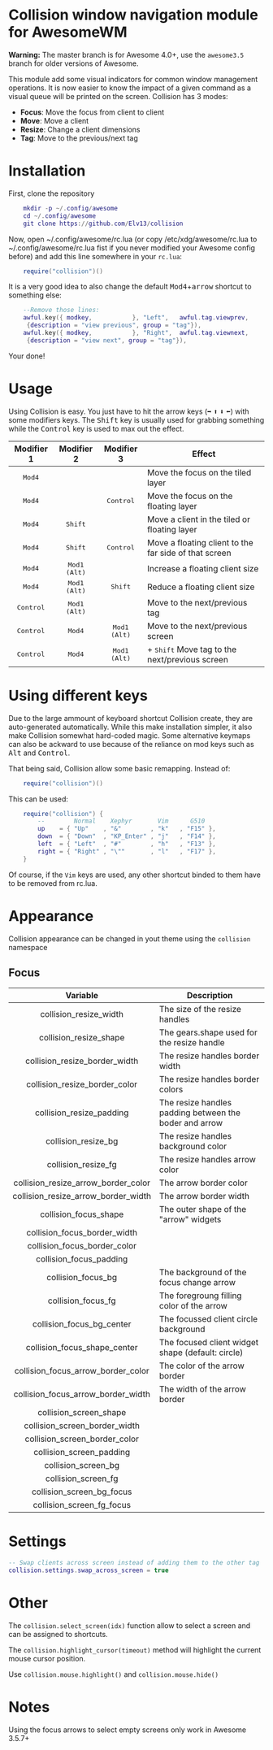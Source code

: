 Collision window navigation module for AwesomeWM
================================================

**Warning:** The master branch is for Awesome 4.0+, use the `awesome3.5`
branch for older versions of Awesome.

This module add some visual indicators for common window management operations.
It is now easier to know the impact of a given command as a visual queue will
be printed on the screen. Collision has 3 modes:

* **Focus**: Move the focus from client to client
* **Move**: Move a client
* **Resize**: Change a client dimensions
* **Tag**: Move to the previous/next tag

# Installation

First, clone the repository

```lua
    mkdir -p ~/.config/awesome
    cd ~/.config/awesome
    git clone https://github.com/Elv13/collision
```

Now, open ~/.config/awesome/rc.lua (or copy /etc/xdg/awesome/rc.lua to
~/.config/awesome/rc.lua fist if you never modified your Awesome config before)
 and add this line somewhere in your `rc.lua`:

```lua
    require("collision")()
```

It is a very good idea to also change the default <kbd>Mod4</kbd>+<kbd>arrow</kbd> shortcut to
something else:

```lua
    --Remove those lines:
    awful.key({ modkey,           }, "Left",   awful.tag.viewprev,
     {description = "view previous", group = "tag"}),
    awful.key({ modkey,           }, "Right",  awful.tag.viewnext,
     {description = "view next", group = "tag"}),
```

Your done!

# Usage

Using Collision is easy. You just have to hit the arrow keys (<kbd>➡</kbd> <kbd>⬆</kbd> <kbd>⬇</kbd> <kbd>⬅</kbd>)
with some modifiers keys. The <kbd>Shift</kbd> key is usually used for grabbing something
while the <kbd>Control</kbd> key is used to max out the effect.

| Modifier 1         | Modifier 2            | Modifier 3            | Effect                                                  |
| :----------:       | :----------:          | :----------:          | ------------------------------------------------------- |
| <kbd>Mod4</kbd>    |                       |                       | Move the focus on the tiled layer                       |
| <kbd>Mod4</kbd>    |                       | <kbd>Control</kbd>    | Move the focus on the floating layer                    |
| <kbd>Mod4</kbd>    | <kbd>Shift</kbd>      |                       | Move a client in the tiled or floating layer            |
| <kbd>Mod4</kbd>    | <kbd>Shift</kbd>      | <kbd>Control</kbd>    | Move a floating client to the far side of that screen   |
| <kbd>Mod4</kbd>    | <kbd>Mod1 (Alt)</kbd> |                       | Increase a floating client size                         |
| <kbd>Mod4</kbd>    | <kbd>Mod1 (Alt)</kbd> | <kbd>Shift</kbd>      | Reduce a floating client size                           |
| <kbd>Control</kbd> | <kbd>Mod1 (Alt)</kbd> |                       | Move to the next/previous tag                           |
| <kbd>Control</kbd> | <kbd>Mod4</kbd>       | <kbd>Mod1 (Alt)</kbd> | Move to the next/previous screen                        |
| <kbd>Control</kbd> | <kbd>Mod4</kbd>       | <kbd>Mod1 (Alt)</kbd> | + <kbd>Shift</kbd> Move tag to the next/previous screen |

# Using different keys

Due to the large ammount of keyboard shortcut Collision create, they are
auto-generated automatically. While this make installation simpler, it also
make Collision somewhat hard-coded magic. Some alternative keymaps can also
be ackward to use because of the reliance on mod keys such as <kbd>Alt</kbd> and <kbd>Control</kbd>.

That being said, Collision allow some basic remapping. Instead of:

```lua
    require("collision")()
```

This can be used:

```lua
    require("collision") {
        --        Normal    Xephyr       Vim      G510
        up    = { "Up"    , "&"        , "k"   , "F15" },
        down  = { "Down"  , "KP_Enter" , "j"   , "F14" },
        left  = { "Left"  , "#"        , "h"   , "F13" },
        right = { "Right" , "\""       , "l"   , "F17" },
    }
```

Of course, if the `Vim` keys are used, any other shortcut binded to them have to
be removed from rc.lua.

# Appearance

Collision appearance can be changed in yout theme using the `collision`
namespace

## Focus

| Variable                            | Description                                            |
| :---------------------------------: | ------------------------------------------------------ |
| collision_resize_width              | The size of the resize handles                         |
| collision_resize_shape              | The gears.shape used for the resize handle             |
| collision_resize_border_width       | The resize handles border width                        |
| collision_resize_border_color       | The resize handles border colors                       |
| collision_resize_padding            | The resize handles padding between the boder and arrow |
| collision_resize_bg                 | The resize handles background color                    |
| collision_resize_fg                 | The resize handles arrow color                         |
| collision_resize_arrow_border_color | The arrow border color                                 |
| collision_resize_arrow_border_width | The arrow border width                                 |
| collision_focus_shape               | The outer shape of the "arrow" widgets                 |
| collision_focus_border_width        |                                                        |
| collision_focus_border_color        |                                                        |
| collision_focus_padding             |                                                        |
| collision_focus_bg                  | The background of the focus change arrow               |
| collision_focus_fg                  | The foregroung filling color of the arrow              |
| collision_focus_bg_center           | The focussed client circle background                  |
| collision_focus_shape_center        | The focused client widget shape (default: circle)      |
| collision_focus_arrow_border_color  | The color of the arrow border                          |
| collision_focus_arrow_border_width  | The width of the arrow border                          |
| collision_screen_shape              |                                                        |
| collision_screen_border_width       |                                                        |
| collision_screen_border_color       |                                                        |
| collision_screen_padding            |                                                        |
| collision_screen_bg                 |                                                        |
| collision_screen_fg                 |                                                        |
| collision_screen_bg_focus           |                                                        |
| collision_screen_fg_focus           |                                                        |

# Settings

```lua
-- Swap clients across screen instead of adding them to the other tag
collision.settings.swap_across_screen = true
```

# Other

The `collision.select_screen(idx)` function allow to select a screen and can be
assigned to shortcuts.

The `collision.highlight_cursor(timeout)` method will highlight the current mouse
cursor position.

Use `collision.mouse.highlight()` and `collision.mouse.hide()`

# Notes

Using the focus arrows to select empty screens only work in Awesome 3.5.7+
